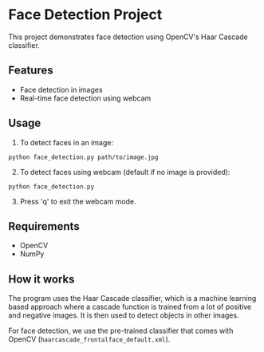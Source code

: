 # Face Detection Project

This project demonstrates face detection using OpenCV's Haar Cascade classifier.

## Features
- Face detection in images
- Real-time face detection using webcam

## Usage
1. To detect faces in an image:
```
python face_detection.py path/to/image.jpg
```

2. To detect faces using webcam (default if no image is provided):
```
python face_detection.py
```

3. Press 'q' to exit the webcam mode.

## Requirements
- OpenCV
- NumPy

## How it works
The program uses the Haar Cascade classifier, which is a machine learning based approach where a cascade function is trained from a lot of positive and negative images. It is then used to detect objects in other images.

For face detection, we use the pre-trained classifier that comes with OpenCV (`haarcascade_frontalface_default.xml`). 